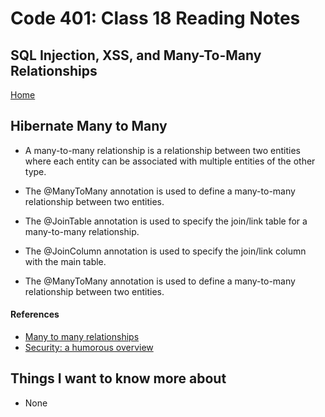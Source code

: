 # Code 401: Class 18 Reading Notes

## SQL Injection, XSS, and Many-To-Many Relationships

[Home](https://mtorres6739.github.io/reading-notes/)


## Hibernate Many to Many

- A many-to-many relationship is a relationship between two entities where each entity can be associated with multiple entities of the other type.

- The @ManyToMany annotation is used to define a many-to-many relationship between two entities.

- The @JoinTable annotation is used to specify the join/link table for a many-to-many relationship.

- The @JoinColumn annotation is used to specify the join/link column with the main table.

- The @ManyToMany annotation is used to define a many-to-many relationship between two entities.



#### References

- [Many to many relationships](https://www.baeldung.com/hibernate-many-to-many)
- [Security: a humorous overview](http://scholar.harvard.edu/files/mickens/files/thisworldofours.pdf)

## Things I want to know more about

- None
